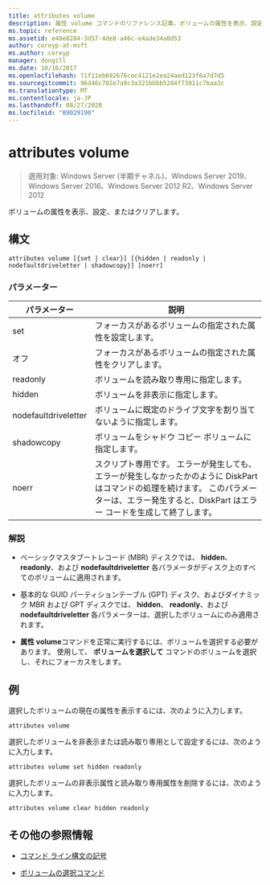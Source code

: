 ```yaml
---
title: attributes volume
description: 属性 volume コマンドのリファレンス記事。ボリュームの属性を表示、設定、またはクリアします。
ms.topic: reference
ms.assetid: e40e8284-3d57-4de8-a46c-e4ade34a0d53
author: coreyp-at-msft
ms.author: coreyp
manager: dongill
ms.date: 10/16/2017
ms.openlocfilehash: 71f11eb692676cec4121e2ea24aed123f6a7d7d5
ms.sourcegitcommit: 96d46c702e7a9c3a321bbbb5284f73911c7baa3c
ms.translationtype: MT
ms.contentlocale: ja-JP
ms.lasthandoff: 08/27/2020
ms.locfileid: "89029190"
---
```

# <a name="attributes-volume"></a>attributes volume

> 適用対象: Windows Server (半期チャネル)、Windows Server 2019、Windows Server 2016、Windows Server 2012 R2、Windows Server 2012

ボリュームの属性を表示、設定、またはクリアします。

## <a name="syntax"></a>構文

```
attributes volume [{set | clear}] [{hidden | readonly | nodefaultdriveletter | shadowcopy}] [noerr]
```

### <a name="parameters"></a>パラメーター

| パラメーター | 説明 |
| ------- | -------- |
| set | フォーカスがあるボリュームの指定された属性を設定します。 |
| オフ | フォーカスがあるボリュームの指定された属性をクリアします。 |
| readonly | ボリュームを読み取り専用に指定します。 |
| hidden | ボリュームを非表示に指定します。 |
| nodefaultdriveletter | ボリュームに既定のドライブ文字を割り当てないように指定します。 |
| shadowcopy | ボリュームをシャドウ コピー ボリュームに指定します。 |
| noerr | スクリプト専用です。 エラーが発生しても、エラーが発生しなかったかのように DiskPart はコマンドの処理を続けます。 このパラメーターは、エラー発生すると、DiskPart はエラー コードを生成して終了します。 |

### <a name="remarks"></a>解説

- ベーシックマスタブートレコード (MBR) ディスクでは、 **hidden**、 **readonly**、および **nodefaultdriveletter** 各パラメータがディスク上のすべてのボリュームに適用されます。

- 基本的な GUID パーティションテーブル (GPT) ディスク、およびダイナミック MBR および GPT ディスクでは、 **hidden**、 **readonly**、および **nodefaultdriveletter** 各パラメーターは、選択したボリュームにのみ適用されます。

- **属性 volume**コマンドを正常に実行するには、ボリュームを選択する必要があります。 使用して、 **ボリュームを選択して** コマンドのボリュームを選択し、それにフォーカスをします。

## <a name="examples"></a>例

選択したボリュームの現在の属性を表示するには、次のように入力します。

```
attributes volume
```

選択したボリュームを非表示または読み取り専用として設定するには、次のように入力します。

```
attributes volume set hidden readonly
```

選択したボリュームの非表示属性と読み取り専用属性を削除するには、次のように入力します。

```
attributes volume clear hidden readonly
```

## <a name="additional-references"></a>その他の参照情報

- [コマンド ライン構文の記号](command-line-syntax-key.md)

- [ボリュームの選択コマンド](select-volume.md)
